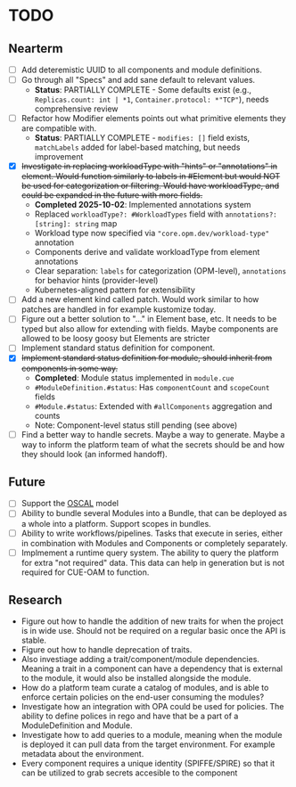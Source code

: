 # TODO

## Nearterm

- [ ] Add deteremistic UUID to all components and module definitions.
- [ ] Go through all "Specs" and add sane default to relevant values.
  - **Status**: PARTIALLY COMPLETE - Some defaults exist (e.g., `Replicas.count: int | *1`, `Container.protocol: *"TCP"`), needs comprehensive review
- [ ] Refactor how Modifier elements points out what primitive elements they are compatible with.
  - **Status**: PARTIALLY COMPLETE - `modifies: []` field exists, `matchLabels` added for label-based matching, but needs improvement
- [x] ~~Investigate in replacing workloadType with "hints" or "annotations" in element. Would function similarly to labels in #Element but would NOT be used for categorization or filtering. Would have workloadType, and could be expanded in the future with more fields.~~
  - **Completed 2025-10-02**: Implemented annotations system
  - Replaced `workloadType?: #WorkloadTypes` field with `annotations?: [string]: string` map
  - Workload type now specified via `"core.opm.dev/workload-type"` annotation
  - Components derive and validate workloadType from element annotations
  - Clear separation: `labels` for categorization (OPM-level), `annotations` for behavior hints (provider-level)
  - Kubernetes-aligned pattern for extensibility
- [ ] Add a new element kind called patch. Would work similar to how patches are handled in for example kustomize today.
- [ ] Figure out a better solution to "..." in Element base, etc. It needs to be typed but also allow for extending with fields. Maybe components are allowed to be loosy goosy but Elements are stricter
- [ ] Implement standard status definition for component.
- [x] ~~Implement standard status definition for module, should inherit from components in some way.~~
  - **Completed**: Module status implemented in `module.cue`
  - `#ModuleDefinition.#status`: Has `componentCount` and `scopeCount` fields
  - `#Module.#status`: Extended with `#allComponents` aggregation and counts
  - Note: Component-level status still pending (see above)
- [ ] Find a better way to handle secrets. Maybe a way to generate. Maybe a way to inform the platform team of what the secrets should be and how they should look (an informed handoff).

## Future

- [ ] Support the [OSCAL](https://pages.nist.gov/OSCAL/) model
- [ ] Ability to bundle several Modules into a Bundle, that can be deployed as a whole into a platform. Support scopes in bundles.
- [ ] Ability to write workflows/pipelines. Tasks that execute in series, either in combination with Modules and Components or completely separately.
- [ ] Implmement a runtime query system. The ability to query the platform for extra "not required" data. This data can help in generation but is not required for CUE-OAM to function.

## Research

- Figure out how to handle the addition of new traits for when the project is in wide use. Should not be required on a regular basic once the API is stable.
- Figure out how to handle deprecation of traits.
- Also investiage adding a trait/component/module dependencies. Meaning a trait in a component can have a dependency that is external to the module, it would also be installed alongside the module.
- How do a platform team curate a catalog of modules, and is able to enforce certain policies on the end-user consuming the modules?
- Investigate how an integration with OPA could be used for policies. The ability to define polices in rego and have that be a part of a ModuleDefinition and Module.
- Investigate how to add queries to a module, meaning when the module is deployed it can pull data from the target environment. For example metadata about the environment.
- Every component requires a unique identity (SPIFFE/SPIRE) so that it can be utilized to grab secrets accesible to the component
